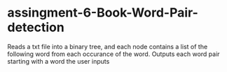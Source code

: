 # assingment-6-Book-Word-Pair-detection
Reads a txt file into a binary tree, and each node contains a list of the following word from each occurance of the word. 
Outputs each word pair starting with a word the user inputs
